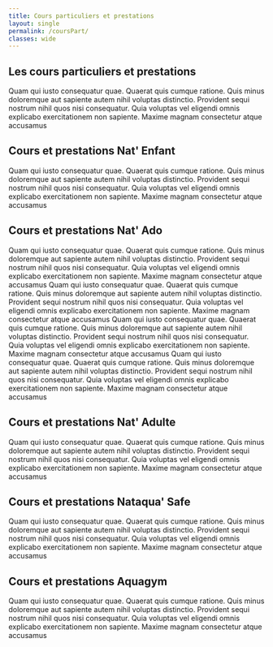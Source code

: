 ```yaml
---
title: Cours particuliers et prestations
layout: single
permalink: /coursPart/
classes: wide
---
```

<a name="coursPrestations"></a>

## Les cours particuliers et prestations


Quam qui iusto consequatur quae. Quaerat quis cumque ratione. Quis minus doloremque aut sapiente autem nihil voluptas distinctio. Provident sequi nostrum nihil quos nisi consequatur. Quia voluptas vel eligendi omnis explicabo exercitationem non sapiente. Maxime magnam consectetur atque accusamus 

<a name="natEnfant"></a>

## Cours et prestations Nat' Enfant


Quam qui iusto consequatur quae. Quaerat quis cumque ratione. Quis minus doloremque aut sapiente autem nihil voluptas distinctio. Provident sequi nostrum nihil quos nisi consequatur. Quia voluptas vel eligendi omnis explicabo exercitationem non sapiente. Maxime magnam consectetur atque accusamus 

<a name="natAdo"></a>

## Cours et prestations Nat' Ado


Quam qui iusto consequatur quae. Quaerat quis cumque ratione. Quis minus doloremque aut sapiente autem nihil voluptas distinctio. Provident sequi nostrum nihil quos nisi consequatur. Quia voluptas vel eligendi omnis explicabo exercitationem non sapiente. Maxime magnam consectetur atque accusamus 
Quam qui iusto consequatur quae. Quaerat quis cumque ratione. Quis minus doloremque aut sapiente autem nihil voluptas distinctio. Provident sequi nostrum nihil quos nisi consequatur. Quia voluptas vel eligendi omnis explicabo exercitationem non sapiente. Maxime magnam consectetur atque accusamus 
Quam qui iusto consequatur quae. Quaerat quis cumque ratione. Quis minus doloremque aut sapiente autem nihil voluptas distinctio. Provident sequi nostrum nihil quos nisi consequatur. Quia voluptas vel eligendi omnis explicabo exercitationem non sapiente. Maxime magnam consectetur atque accusamus 
Quam qui iusto consequatur quae. Quaerat quis cumque ratione. Quis minus doloremque aut sapiente autem nihil voluptas distinctio. Provident sequi nostrum nihil quos nisi consequatur. Quia voluptas vel eligendi omnis explicabo exercitationem non sapiente. Maxime magnam consectetur atque accusamus


<a name="natAdulte"></a>

## Cours et prestations Nat' Adulte


Quam qui iusto consequatur quae. Quaerat quis cumque ratione. Quis minus doloremque aut sapiente autem nihil voluptas distinctio. Provident sequi nostrum nihil quos nisi consequatur. Quia voluptas vel eligendi omnis explicabo exercitationem non sapiente. Maxime magnam consectetur atque accusamus 

<a name="nataquasafe"></a>

## Cours et prestations Nataqua' Safe


Quam qui iusto consequatur quae. Quaerat quis cumque ratione. Quis minus doloremque aut sapiente autem nihil voluptas distinctio. Provident sequi nostrum nihil quos nisi consequatur. Quia voluptas vel eligendi omnis explicabo exercitationem non sapiente. Maxime magnam consectetur atque accusamus 

<a name="aquagym"></a>

## Cours et prestations Aquagym


Quam qui iusto consequatur quae. Quaerat quis cumque ratione. Quis minus doloremque aut sapiente autem nihil voluptas distinctio. Provident sequi nostrum nihil quos nisi consequatur. Quia voluptas vel eligendi omnis explicabo exercitationem non sapiente. Maxime magnam consectetur atque accusamus 